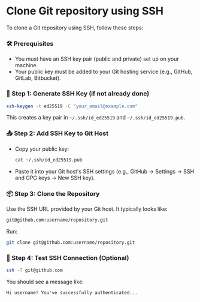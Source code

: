 # Clone Git repository using SSH

To clone a Git repository using SSH, follow these steps:

### 🛠️ Prerequisites
- You must have an SSH key pair (public and private) set up on your machine.
- Your public key must be added to your Git hosting service (e.g., GitHub, GitLab, Bitbucket).

### 🔑 Step 1: Generate SSH Key (if not already done)
```bash
ssh-keygen -t ed25519 -C "your_email@example.com"
```
This creates a key pair in `~/.ssh/id_ed25519` and `~/.ssh/id_ed25519.pub`.

### 📤 Step 2: Add SSH Key to Git Host
- Copy your public key:
  ```bash
  cat ~/.ssh/id_ed25519.pub
  ```
- Paste it into your Git host's SSH settings (e.g., GitHub → Settings → SSH and GPG keys → New SSH key).

### 📦 Step 3: Clone the Repository
Use the SSH URL provided by your Git host. It typically looks like:
```bash
git@github.com:username/repository.git
```

Run:
```bash
git clone git@github.com:username/repository.git
```

### 🧪 Step 4: Test SSH Connection (Optional)
```bash
ssh -T git@github.com
```
You should see a message like:
```
Hi username! You've successfully authenticated...
```